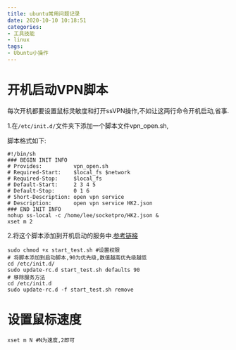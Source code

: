 ```yaml
---
title: ubuntu常用问题记录
date: 2020-10-10 10:18:51
categories:
- 工具技能
- linux
tags:
- Ubuntu小操作
---
```


# 开机启动VPN脚本

每次开机都要设置鼠标灵敏度和打开ssVPN操作,不如让这两行命令开机启动,省事.

1.在`/etc/init.d/`文件夹下添加一个脚本文件vpn_open.sh, 

脚本格式如下:

```shell
#!/bin/sh
### BEGIN INIT INFO
# Provides:          vpn_open.sh
# Required-Start:    $local_fs $network
# Required-Stop:     $local_fs
# Default-Start:     2 3 4 5
# Default-Stop:      0 1 6
# Short-Description: open vpn service
# Description:       open vpn service HK2.json
### END INIT INFO
nohup ss-local -c /home/lee/socketpro/HK2.json &
xset m 2
```

2.将这个脚本添加到开机启动的服务中.[参考链接](https://blog.csdn.net/MakerCloud/article/details/81257953?utm_medium=distribute.pc_relevant.none-task-blog-BlogCommendFromMachineLearnPai2-1.channel_param&depth_1-utm_source=distribute.pc_relevant.none-task-blog-BlogCommendFromMachineLearnPai2-1.channel_param)

```shell
sudo chmod +x start_test.sh #设置权限
# 将脚本添加到启动脚本,90为优先级,数值越高优先级越低
cd /etc/init.d/
sudo update-rc.d start_test.sh defaults 90
# 移除服务方法
cd /etc/init.d
sudo update-rc.d -f start_test.sh remove
```

# 设置鼠标速度

```shell
xset m N #N为速度,2即可
```

